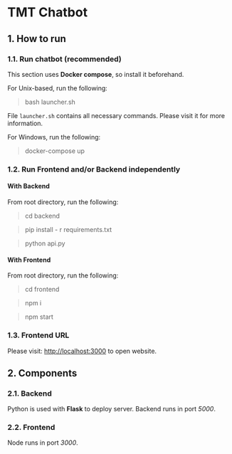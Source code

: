 # TMT Chatbot

## 1. How to run
### 1.1. Run chatbot (recommended)
This section uses **Docker compose**, so install it beforehand.

For Unix-based, run the following:
> bash launcher.sh

File `launcher.sh` contains all necessary commands. Please visit it for more information.

For Windows, run the following:
> docker-compose up

### 1.2. Run Frontend and/or Backend independently

#### With Backend
From root directory, run the following:

> cd backend

> pip install - r requirements.txt

> python api.py

#### With Frontend
From root directory, run the following:

> cd frontend 

> npm i

> npm start

### 1.3. Frontend URL
Please visit: [http://localhost:3000](http://localhost:3000) to open website.

## 2. Components
### 2.1. Backend
Python is used with **Flask** to deploy server. Backend runs in port *5000*.

### 2.2. Frontend
Node runs in port *3000*.